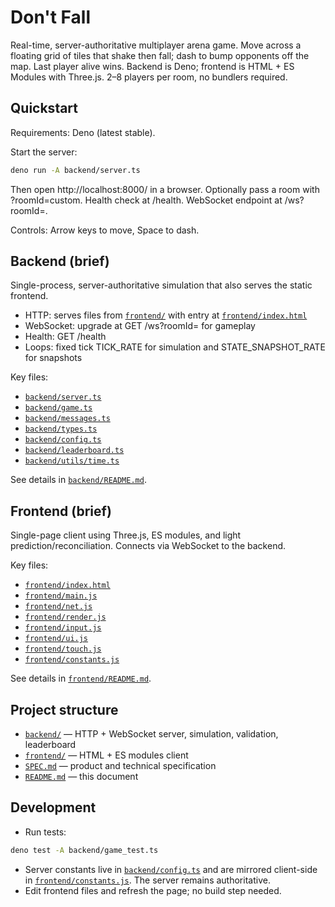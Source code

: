# Don't Fall

Real-time, server-authoritative multiplayer arena game. Move across a floating grid of tiles that shake then fall; dash to bump opponents off the map. Last player alive wins. Backend is Deno; frontend is HTML + ES Modules with Three.js. 2–8 players per room, no bundlers required.

## Quickstart

Requirements: Deno (latest stable).

Start the server:

```sh
deno run -A backend/server.ts
```

Then open http://localhost:8000/ in a browser. Optionally pass a room with ?roomId=custom. Health check at /health. WebSocket endpoint at /ws?roomId=.

Controls: Arrow keys to move, Space to dash.

## Backend (brief)

Single-process, server-authoritative simulation that also serves the static frontend.
- HTTP: serves files from [`frontend/`](frontend) with entry at [`frontend/index.html`](frontend/index.html)
- WebSocket: upgrade at GET /ws?roomId= for gameplay
- Health: GET /health
- Loops: fixed tick TICK_RATE for simulation and STATE_SNAPSHOT_RATE for snapshots

Key files:
- [`backend/server.ts`](backend/server.ts)
- [`backend/game.ts`](backend/game.ts)
- [`backend/messages.ts`](backend/messages.ts)
- [`backend/types.ts`](backend/types.ts)
- [`backend/config.ts`](backend/config.ts)
- [`backend/leaderboard.ts`](backend/leaderboard.ts)
- [`backend/utils/time.ts`](backend/utils/time.ts)

See details in [`backend/README.md`](backend/README.md).

## Frontend (brief)

Single-page client using Three.js, ES modules, and light prediction/reconciliation. Connects via WebSocket to the backend.

Key files:
- [`frontend/index.html`](frontend/index.html)
- [`frontend/main.js`](frontend/main.js)
- [`frontend/net.js`](frontend/net.js)
- [`frontend/render.js`](frontend/render.js)
- [`frontend/input.js`](frontend/input.js)
- [`frontend/ui.js`](frontend/ui.js)
- [`frontend/touch.js`](frontend/touch.js)
- [`frontend/constants.js`](frontend/constants.js)

See details in [`frontend/README.md`](frontend/README.md).

## Project structure

- [`backend/`](backend) — HTTP + WebSocket server, simulation, validation, leaderboard
- [`frontend/`](frontend) — HTML + ES modules client
- [`SPEC.md`](SPEC.md) — product and technical specification
- [`README.md`](README.md) — this document

## Development

- Run tests:

```sh
deno test -A backend/game_test.ts
```

- Server constants live in [`backend/config.ts`](backend/config.ts) and are mirrored client-side in [`frontend/constants.js`](frontend/constants.js). The server remains authoritative.
- Edit frontend files and refresh the page; no build step needed.
